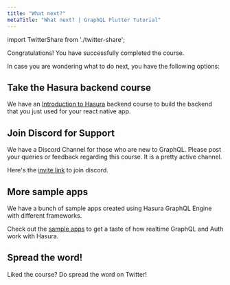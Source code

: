 ```yaml
---
title: "What next?"
metaTitle: "What next? | GraphQL Flutter Tutorial"
---
```


import TwitterShare from './twitter-share';

Congratulations! You have successfully completed the course.

In case you are wondering what to do next, you have the following options:

## Take the Hasura backend course
We have an [Introduction to Hasura](https://hasura.io/learn/graphql/hasura) backend course to build the backend that you just used for your react native app.

## Join Discord for Support
We have a Discord Channel for those who are new to GraphQL. Please post your queries or feedback regarding this course. It is a pretty active channel.

Here's the [invite link](https://discordapp.com/invite/vBPpJkS) to join discord.

## More sample apps
We have a bunch of sample apps created using Hasura GraphQL Engine with different frameworks.

Check out the [sample apps](https://hasura.io/sample-apps) to get a taste of how realtime GraphQL and Auth work with Hasura.

## Spread the word!
Liked the course? 
Do spread the word on Twitter! <TwitterShare />